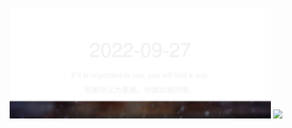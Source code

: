 <!-- [START DAILY SAYING] -->
<!-- Please keep comment here to allow auto update -->
<p align="center">
  <img src="assets/daily-saying/2022-09-27.svg" height="196"/>
  <img src="https://dots365.herokuapp.com?d=2022-09-27" height="196"/>
</p>
<!-- [END DAILY SAYING] -->

<!-- <p align="center">
<img alt="profile views" src="https://komarev.com/ghpvc/?username=bubkoo&color=brightgreen&style=flat-square&label=PROFILE+VIEWS" />
</p> -->
